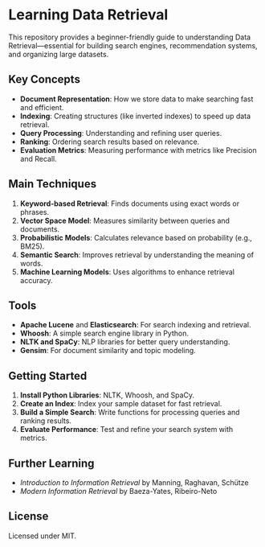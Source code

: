 # Learning Data Retrieval

This repository provides a beginner-friendly guide to understanding Data Retrieval—essential for building search engines, recommendation systems, and organizing large datasets.

## Key Concepts
- **Document Representation**: How we store data to make searching fast and efficient.
- **Indexing**: Creating structures (like inverted indexes) to speed up data retrieval.
- **Query Processing**: Understanding and refining user queries.
- **Ranking**: Ordering search results based on relevance.
- **Evaluation Metrics**: Measuring performance with metrics like Precision and Recall.

## Main Techniques
1. **Keyword-based Retrieval**: Finds documents using exact words or phrases.
2. **Vector Space Model**: Measures similarity between queries and documents.
3. **Probabilistic Models**: Calculates relevance based on probability (e.g., BM25).
4. **Semantic Search**: Improves retrieval by understanding the meaning of words.
5. **Machine Learning Models**: Uses algorithms to enhance retrieval accuracy.

## Tools
- **Apache Lucene** and **Elasticsearch**: For search indexing and retrieval.
- **Whoosh**: A simple search engine library in Python.
- **NLTK and SpaCy**: NLP libraries for better query understanding.
- **Gensim**: For document similarity and topic modeling.

## Getting Started
1. **Install Python Libraries**: NLTK, Whoosh, and SpaCy.
2. **Create an Index**: Index your sample dataset for fast retrieval.
3. **Build a Simple Search**: Write functions for processing queries and ranking results.
4. **Evaluate Performance**: Test and refine your search system with metrics.

## Further Learning
- *Introduction to Information Retrieval* by Manning, Raghavan, Schütze
- *Modern Information Retrieval* by Baeza-Yates, Ribeiro-Neto

## License
Licensed under MIT.
